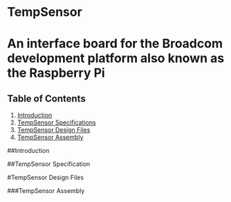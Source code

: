 # TempSensor

# An interface board for the Broadcom development platform also known as the Raspberry Pi

## Table of Contents
1. [Introduction](#introduction)
2. [TempSensor Specifications](#TempSensor-specifications)
3. [TempSensor Design Files](#TempSensor-design-files)
4. [TempSensor Assembly](#TempSensor-assembly)

##Introduction

##TempSensor Specification

#TempSensor Design Files

###TempSensor Assembly
